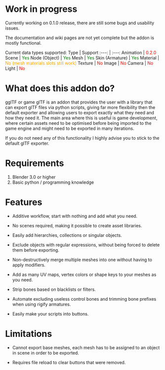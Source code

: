 # Work in progress
Currently working on 0.1.0 release, there are still some bugs and usability issues. 

The documentation and wiki pages are not yet complete but the addon is mostly functional.

Current data types supported:
Type | Support
:---: | :---:
Animation | <t style="color:red">0.2.0</t>
Scene | <t style="color:green">Yes</t>
Node (Object) | <t style="color:green">Yes</t>
Mesh | <t style="color:green">Yes</t>
Skin (Armature) | <t style="color:green">Yes</t>
Material | <t style="color:orange">No (mesh materials slots still work)</t>
Texture | <t style="color:red">No</t>
Image | <t style="color:red">No</t>
Camera | <t style="color:red">No</t>
Light |  <t style="color:red">No</t>

# What does this addon do?
gglTF or game glTF is an addon that provides the user with a library that can export glTF files via python scripts, giving far more flexibility then the default exporter and allowing users to export exactly what they need and how they need it. The main area where this is useful is game development, where certain assets need to be optimised before being imported to the game engine and might need to be exported in many iterations.

If you do not need any of this functionality I highly advise you to stick to the default glTF exporter.

# Requirements
1. Blender 3.0 or higher
2. Basic python / programming knowledge

# Features
* Additive workflow, start with nothing and add what you need.

* No scenes required, making it possible to create asset libraries.

* Easily add hierarchies, collections or singular objects.

* Exclude objects with regular expressions, without being forced to delete them before exporting.

* Non-destructively merge multiple meshes into one without having to apply modifiers.

* Add as many UV maps, vertex colors or shape keys to your meshes as you need.

* Strip bones based on blacklists or filters.
  
* Automate excluding useless control bones and trimming bone prefixes when using rigify armatures.

* Easily make your scripts into buttons.

# Limitations
* Cannot export base meshes, each mesh has to be assigned to an object in scene in order to be exported.

* Requires file reload to clear buttons that were removed.